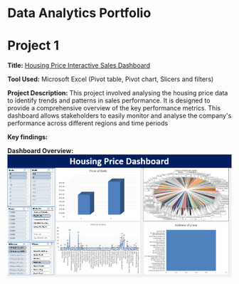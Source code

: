 # Data Analytics Portfolio
# Project 1

**Title:** [Housing Price Interactive Sales Dashboard](https://github.com/Jamesdonuch/Jamesdonuch.github.io/blob/main/Housing%20Price%20Sales%20Dashboard.png)

**Tool Used:** Microsoft Excel (Pivot table, Pivot chart, Slicers and filters)

**Project Description:** This project involved analysing the housing price data to identify trends and patterns in sales performance. It is designed to provide a comprehensive overview of the key performance metrics. This dashboard allows stakeholders to easily monitor and analyse the company's performance across different regions and time periods

**Key findings:**

**Dashboard Overview:**
![HousingPrice](HousingPrice.png)
